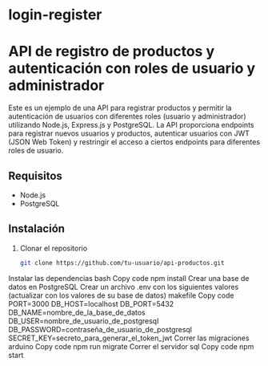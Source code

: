 # login-register
 
# API de registro de productos y autenticación con roles de usuario y administrador

Este es un ejemplo de una API para registrar productos y permitir la autenticación de usuarios con diferentes roles (usuario y administrador) utilizando Node.js, Express.js y PostgreSQL. La API proporciona endpoints para registrar nuevos usuarios y productos, autenticar usuarios con JWT (JSON Web Token) y restringir el acceso a ciertos endpoints para diferentes roles de usuario.

## Requisitos

- Node.js
- PostgreSQL

## Instalación

1. Clonar el repositorio
   ```bash
   git clone https://github.com/tu-usuario/api-productos.git
Instalar las dependencias
bash
Copy code
npm install
Crear una base de datos en PostgreSQL
Crear un archivo .env con los siguientes valores (actualizar con los valores de su base de datos)
makefile
Copy code
PORT=3000
DB_HOST=localhost
DB_PORT=5432
DB_NAME=nombre_de_la_base_de_datos
DB_USER=nombre_de_usuario_de_postgresql
DB_PASSWORD=contraseña_de_usuario_de_postgresql
SECRET_KEY=secreto_para_generar_el_token_jwt
Correr las migraciones
arduino
Copy code
npm run migrate
Correr el servidor
sql
Copy code
npm start
